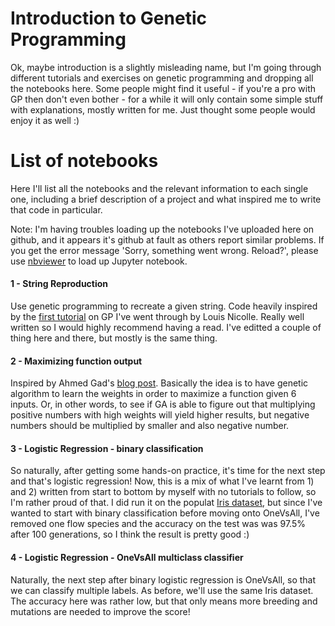 # Introduction to Genetic Programming

Ok, maybe introduction is a slightly misleading name, but I'm going through different tutorials and exercises on genetic programming 
and dropping all the notebooks here. Some people might find it useful - if you're a pro with GP then don't even bother - for a while
it will only contain some simple stuff with explanations, mostly written for me. Just thought some people would enjoy it as well :)

# List of notebooks

Here I'll list all the notebooks and the relevant information to each single one, including a brief description of a project and what inspired me to write that code in particular.

Note: I'm having troubles loading up the notebooks I've uploaded here on github, and it appears it's github at fault as others report similar problems. If you get the error message 'Sorry, something went wrong. Reload?', please use [nbviewer](https://nbviewer.jupyter.org/) to load up Jupyter notebook.

#### 1 - String Reproduction

Use genetic programming to recreate a given string. Code heavily inspired by the [first tutorial](https://blog.sicara.com/getting-started-genetic-algorithms-python-tutorial-81ffa1dd72f9) on GP I've went through by Louis Nicolle. Really well written so I would highly recommend having a read. I've editted a couple of thing here and there, but mostly is the same thing.

#### 2 - Maximizing function output

Inspired by Ahmed Gad's [blog post](https://towardsdatascience.com/genetic-algorithm-implementation-in-python-5ab67bb124a6). Basically the idea is to have genetic algorithm to learn the weights in order to maximize a function given 6 inputs. Or, in other words, to see if GA is able to figure out that multiplying positive numbers with high weights will yield higher results, but negative numbers should be multiplied by smaller and also negative number.

#### 3 - Logistic Regression - binary classification

So naturally, after getting some hands-on practice, it's time for the next step and that's logistic regression! Now, this is a mix of what I've learnt from 1) and 2) written from start to bottom by myself with no tutorials to follow, so I'm rather proud of that. I did run it on the populat [Iris dataset](https://en.wikipedia.org/wiki/Iris_flower_data_set), but since I've wanted to start with binary classification before moving onto OneVsAll, I've removed one flow species and the accuracy on the test was was 97.5% after 100 generations, so I think the result is pretty good :)

#### 4 - Logistic Regression - OneVsAll multiclass classifier

Naturally, the next step after binary logistic regression is OneVsAll, so that we can classify multiple labels. As before, we'll use the same Iris dataset. The accuracy here was rather low, but that only means more breeding and mutations are needed to improve the score! 
